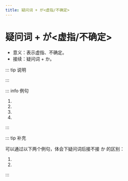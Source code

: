 ```yaml
---
title: 疑问词 + が<虚指/不确定>
---
```


# 疑问词 + が<虚指/不确定>

- 意义：表示虚指、不确定。
- 接续：疑问词 + か。

::: tip 说明

<grammer-content sentence="如果是**是非疑问句(也就是一般疑问句)**，可以使用 **はい / いいえ** 来回答；接在 **か** 后面的助词如果是 **が / を** ，一般会将 **が / を** 省略。" inline />

:::

::: info 例句

1. <grammer-content sentence="A: スピーチコンテストのあとは**どこか**に[行/い]きましたか。" trans='演讲比赛之后，有没有去什么地方？' />
   <grammer-content sentence="B: いいえ、[私/わたし]はどこにもいきませんでした。" trans='不，我哪里也没去。' />
1. <grammer-content sentence="A: [日曜日/にちようび]は**どこか**に[行/い]きますか。" trans='周日有没有什么地方要去？' />
   <grammer-content sentence="B: はい、[友達/ともだち]のうちに[行/い]きます。" trans='有，我要去朋友家。' />
1. <grammer-content sentence="A: **[何/なに]か**<del>（を）</del>[飲/の]みますか。" trans='喝点儿啥？' />
   <grammer-content sentence="B: いいえ、けっこうです。" trans='不，不用了。' />
1. <grammer-content sentence="[部屋/へや]に**[誰/だれ]か**<del>（が）</del>います。" trans='房里有人。' />

:::

::: tip 补充

可以通过以下两个例句，体会下疑问词后接不接 か 的区别：

<div class='bunpou-block'>

  1. <grammer-content sentence="A: [日曜日/にちようび]は**どこ**に[行/い]きましたか。" trans='周日你去哪儿了？（确定你去了，但不知道你去了哪里）' />
     <grammer-content sentence="B: [公園/こうえん]に[行/い]きました。" trans='我去了公园。' />
  1. <grammer-content sentence="A: [日曜日/にちようび]は**どこか**に[行/い]きましたか。" trans='周日你去啥地方了么？（不确定你有没有去，也不知道去了哪）' />
     <grammer-content sentence="B: はい、[公園/こうえん]に[行/い]きました。 你有去哪里吗？" trans='我去了公园。' />

</div>

:::
